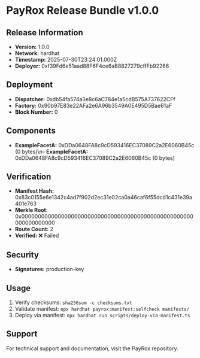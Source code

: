 # PayRox Release Bundle v1.0.0

## Release Information

- **Version:** 1.0.0
- **Network:** hardhat
- **Timestamp:** 2025-07-30T23:24:01.000Z
- **Deployer:** 0xf39Fd6e51aad88F6F4ce6aB8827279cffFb92266

## Deployment

- **Dispatcher:** 0xdb54fa574a3e8c6aC784e1a5cdB575A737622CFf
- **Factory:** 0x90b97E83e22AFa2e6A96b3549A0E495D5Bae61aF
- **Block Number:** 0

## Components

- **ExampleFacetA:** 0xDDa0648FA8c9cD593416EC37089C2a2E6060B45c (0 bytes)\n- **ExampleFacetA:** 0xDDa0648FA8c9cD593416EC37089C2a2E6060B45c (0 bytes)

## Verification

- **Manifest Hash:** 0x83c0155e6e1342c4ad7f902d2ec31e02ca0a46caf6f55dcd1c431e39a401e763
- **Merkle Root:** 0x0000000000000000000000000000000000000000000000000000000000000000
- **Route Count:** 2
- **Verified:** ❌ Failed

## Security

- **Signatures:** production-key

## Usage

1. Verify checksums: `sha256sum -c checksums.txt`
2. Validate manifest: `npx hardhat payrox:manifest:selfcheck manifests/`
3. Deploy via manifest: `npx hardhat run scripts/deploy-via-manifest.ts`

## Support

For technical support and documentation, visit the PayRox repository.
